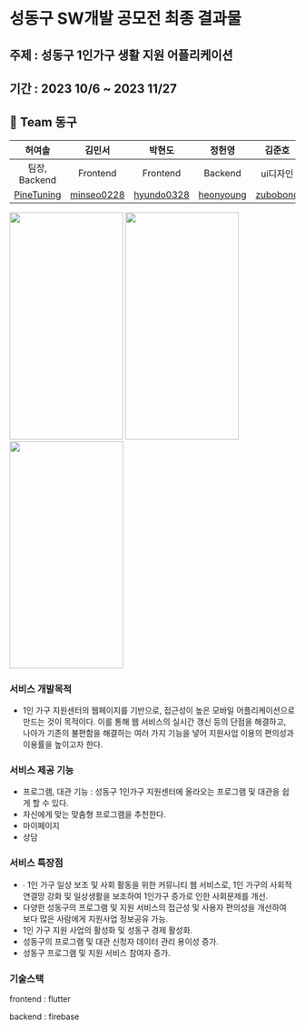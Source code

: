 # 성동구 SW개발 공모전 최종 결과물

## 주제 : 성동구 1인가구 생활 지원 어플리케이션
## 기간 : 2023 10/6 ~ 2023 11/27
## 🦹‍ Team 동구
|허여솔|김민서|박현도|정헌영|김준호|
|:---:|:---:|:---:|:---:|:---:|
|팀장, Backend|Frontend|Frontend|Backend|ui디자인|
|[PineTuning](https://github.com/Pinethanku)|[minseo0228](https://github.com/minseo0228)|[hyundo0328](https://github.com/hyundo0328)|[heonyoung](https://github.com/heonyoung)|[zubobono](https://github.com/zubono)|

<img src = 'https://github.com/hyundo0328/donggubat_final/assets/103639821/05353829-9781-4221-b135-cb1126188757' width="200" height="400"/>
<img src = 'https://github.com/hyundo0328/donggubat_final/assets/103639821/a7efdb82-2284-4cd4-950c-8df05204c946'  width="200" height="400"/>
<img src = 'https://github.com/hyundo0328/donggubat_final/assets/103639821/d897c5e9-e28c-48e2-8aab-826d1ffca3ca'  width="200" height="400"/>


### 서비스 개발목적
- 1인 가구 지원센터의 웹페이지를 기반으로, 접근성이 높은 모바일 어플리케이션으로 만드는 것이 목적이다. 이를 통해 웹 서비스의 실시간 갱신 등의 단점을 해결하고, 나아가 기존의 불편함을 해결하는 여러 가지 기능을 넣어 지원사업 이용의 편의성과 이용률을 높이고자 한다.
  
### 서비스 제공 기능
- 프로그램, 대관 기능 : 성동구 1인가구 지원센터에 올라오는 프로그램 및 대관을 쉽게 할 수 있다.
- 자신에게 맞는 맞춤형 프로그램을 추천한다.
- 마이페이지
- 상담
  
### 서비스 특장점
- ∙ 1인 가구 일상 보조 및 사회 활동을 위한 커뮤니티 웹 서비스로, 1인 가구의 사회적 연결망 강화 및 일상생활을 보조하여 1인가구 증가로 인한 사회문제를 개선.
- 다양한 성동구의 프로그램 및 지원 서비스의 접근성 및 사용자 편의성을 개선하여 보다 많은 사람에게 지원사업 정보공유 가능.
- 1인 가구 지원 사업의 활성화 및 성동구 경제 활성화.
- 성동구의 프로그램 및 대관 신청자 데이터 관리 용이성 증가.
- 성동구 프로그램 및 지원 서비스 참여자 증가.
  
### 기술스택
 frontend : flutter
  
  backend : firebase

  
